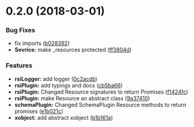 <a name="0.2.0"></a>
# 0.2.0 (2018-03-01)


### Bug Fixes

* fix imports ([b028392](https://github.com/wzr1337/rsi.core/commit/b028392))
* **Sevrice:** make _resources protected ([ff3804d](https://github.com/wzr1337/rsi.core/commit/ff3804d))


### Features

* **rsiLogger:** add logger ([0c2acdb](https://github.com/wzr1337/rsi.core/commit/0c2acdb))
* **rsiPlugin:** add typings and docs ([cb5ba66](https://github.com/wzr1337/rsi.core/commit/cb5ba66))
* **rsiPlugin:** Changed Resource signatures to return Promises ([f1424fc](https://github.com/wzr1337/rsi.core/commit/f1424fc))
* **rsiPlugin:** make Resource an abstract class ([9a37410](https://github.com/wzr1337/rsi.core/commit/9a37410))
* **schemaPlugin:** Changed SchemaPlugin Resource methods to return promises ([e1b021c](https://github.com/wzr1337/rsi.core/commit/e1b021c))
* **xobject:** add abstract xobject ([b1b161a](https://github.com/wzr1337/rsi.core/commit/b1b161a))



